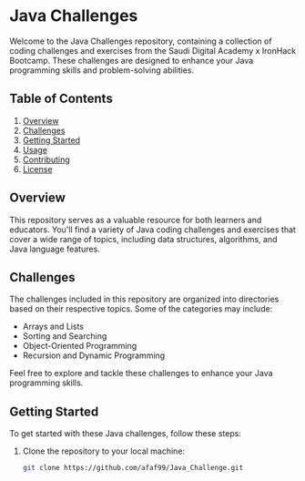 # Java Challenges

Welcome to the Java Challenges repository, containing a collection of coding challenges and exercises from the Saudi Digital Academy x IronHack Bootcamp. These challenges are designed to enhance your Java programming skills and problem-solving abilities.

## Table of Contents

1. [Overview](#overview)
2. [Challenges](#challenges)
3. [Getting Started](#getting-started)
4. [Usage](#usage)
5. [Contributing](#contributing)
6. [License](#license)

## Overview

This repository serves as a valuable resource for both learners and educators. You'll find a variety of Java coding challenges and exercises that cover a wide range of topics, including data structures, algorithms, and Java language features.

## Challenges

The challenges included in this repository are organized into directories based on their respective topics. Some of the categories may include:
- Arrays and Lists
- Sorting and Searching
- Object-Oriented Programming
- Recursion and Dynamic Programming

Feel free to explore and tackle these challenges to enhance your Java programming skills.

## Getting Started

To get started with these Java challenges, follow these steps:

1. Clone the repository to your local machine:

   ```sh
   git clone https://github.com/afaf99/Java_Challenge.git
   ```




